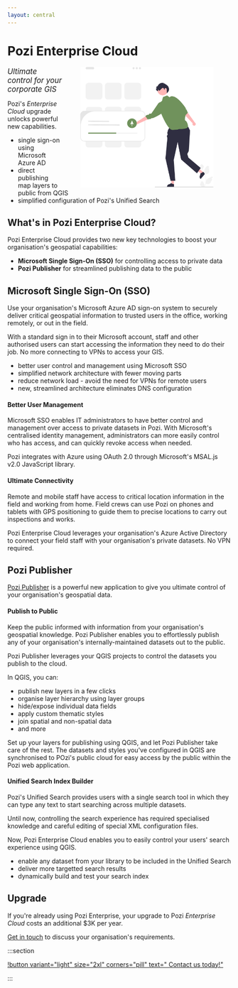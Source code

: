 ```yaml
---
layout: central
---
```


# Pozi Enterprise Cloud

<img src="/static/img/undraw/undraw_os_upgrade_re_r0qa.svg" alt="" style="float:right;width:300px;margin:0px 40px;">

<big>*Ultimate control for your corporate GIS*</big>

Pozi's *Enterprise Cloud* upgrade unlocks powerful new capabilities.

- single sign-on using Microsoft Azure AD
- direct publishing map layers to public from QGIS
- simplified configuration of Pozi's Unified Search

## What's in Pozi Enterprise Cloud?

Pozi Enterprise Cloud provides two new key technologies to boost your organisation's geospatial capabilities:

- **Microsoft Single Sign-On (SSO)** for controlling access to private data
- **Pozi Publisher** for streamlined publishing data to the public

## Microsoft Single Sign-On (SSO)

Use your organisation's Microsoft Azure AD sign-on system to securely deliver critical geospatial information to trusted users in the office, working remotely, or out in the field.

With a standard sign in to their Microsoft account, staff and other authorised users can start accessing the information they need to do their job. No more connecting to VPNs to access your GIS.

- better user control and management using Microsoft SSO
- simplified network architecture with fewer moving parts
- reduce network load - avoid the need for VPNs for remote users
- new, streamlined architecture eliminates DNS configuration

#### Better User Management

Microsoft SSO enables IT administrators to have better control and management over access to private datasets in Pozi. With Microsoft's centralised identity management, administrators can more easily control who has access, and can quickly revoke access when needed.

Pozi integrates with Azure using OAuth 2.0 through Microsoft's MSAL.js v2.0 JavaScript library.

#### Ultimate Connectivity

Remote and mobile staff have access to critical location information in the field and working from home. Field crews can use Pozi on phones and tablets with GPS positioning to guide them to precise locations to carry out inspections and works.

Pozi Enterprise Cloud leverages your organisation's Azure Active Directory to connect your field staff with your organisation's private datasets. No VPN required.

## Pozi Publisher

[Pozi Publisher](/publisher/) is a powerful new application to give you ultimate control of your organisation's geospatial data.

#### Publish to Public

Keep the public informed with information from your organisation's geospatial knowledge. Pozi Publisher enables you to effortlessly publish any of your organisation's internally-maintained datasets out to the public.

Pozi Publisher leverages your QGIS projects to control the datasets you publish to the cloud.

In QGIS, you can:

- publish new layers in a few clicks
- organise layer hierarchy using layer groups
- hide/expose individual data fields
- apply custom thematic styles
- join spatial and non-spatial data
- and more

Set up your layers for publishing using QGIS, and let Pozi Publisher take care of the rest. The datasets and styles you've configured in QGIS are synchronised to POzi's public cloud for easy access by the public within the Pozi web application.

#### Unified Search Index Builder

Pozi's Unified Search provides users with a single search tool in which they can type any text to start searching across multiple datasets.

Until now, controlling the search experience has required specialised knowledge and careful editing of special XML configuration files.

Now, Pozi Enterprise Cloud enables you to easily control your users' search experience using QGIS.

- enable any dataset from your library to be included in the Unified Search
- deliver more targetted search results
- dynamically build and test your search index

## Upgrade

If you're already using Pozi Enterprise, your upgrade to Pozi *Enterprise Cloud* costs an additional $3K per year.

[Get in touch](/contact/) to discuss your organisation's requirements.

:::section

[!button variant="light" size="2xl" corners="pill" text="&nbsp;Contact us today!"](/contact/)

:::
